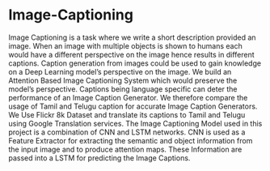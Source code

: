 # Image-Captioning
Image Captioning is a task where we write a short description provided an image. When an image with multiple objects is shown to humans each would have a different perspective on the image hence results in different captions. Caption generation from images could be used to gain knowledge on a Deep Learning model’s perspective on the image. We build an Attention Based Image Captioning System which would preserve the model’s perspective. Captions being language specific can deter the performance of an Image Caption Generator. We therefore compare the usage of Tamil and Telugu caption for accurate Image Caption Generators. We Use Flickr 8k Dataset and translate its captions to Tamil and Telugu using Google Translation services. The Image Captioning Model used in this project is a combination of CNN and LSTM networks. CNN is used as a Feature Extractor for extracting the semantic and object information from the input image and to produce attention maps. These Information are passed into a LSTM for predicting the Image Captions.
